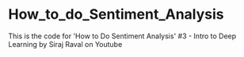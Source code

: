 # How_to_do_Sentiment_Analysis
This is the code for 'How to Do Sentiment Analysis' #3 - Intro to Deep Learning by Siraj Raval on Youtube
